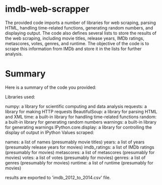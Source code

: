 # imdb-web-scrapper
The provided code imports a number of libraries for web scraping, parsing HTML, handling time-related functions, generating random numbers, and displaying output. The code also defines several lists to store the results of the web scraping, including movie titles, release years, IMDb ratings, metascores, votes, genres, and runtime. The objective of the code is to scrape this information from IMDb and store it in the lists for further analysis.

# Summary
Here is a summary of the code you provided:

Libraries used:

numpy: a library for scientific computing and data analysis
requests: a library for making HTTP requests
BeautifulSoup: a library for parsing HTML and XML
time: a built-in library for handling time-related functions
random: a built-in library for generating random numbers
warnings: a built-in library for generating warnings
IPython.core.display: a library for controlling the display of output in IPython
Values scraped:

names: a list of names (presumably movie titles)
years: a list of years (presumably release years for movies)
imdb_ratings: a list of IMDb ratings (presumably for movies)
metascores: a list of metascores (presumably for movies)
votes: a list of votes (presumably for movies)
genres: a list of genres (presumably for movies)
runtime: a list of runtime (presumably for movies)

results are exported to 'imdb_2012_to_2014.csv' file.
